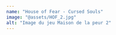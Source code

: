 ```yaml
---
name: "House of Fear - Cursed Souls"
image: "@assets/HOF_2.jpg"
alt: "Image du jeu Maison de la peur 2"
---
```

